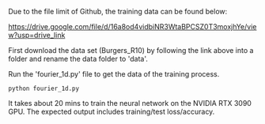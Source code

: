 Due to the file limit of Github, the training data can be found below:

  https://drive.google.com/file/d/16a8od4vidbiNR3WtaBPCSZ0T3moxjhYe/view?usp=drive_link

First download the data set (Burgers_R10) by following the link above into a folder and rename the data folder to 'data'.

Run the 'fourier_1d.py' file to get the data of the training process.

```shell
python fourier_1d.py
```

It takes about 20 mins to train the neural network on the NVIDIA RTX 3090 GPU. The expected output includes training/test loss/accuracy.

